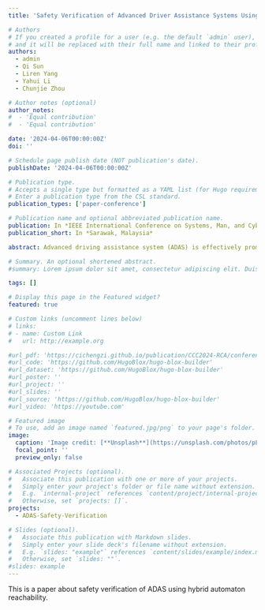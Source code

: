 ```yaml
---
title: 'Safety Verification of Advanced Driver Assistance Systems Using Hybrid Automaton Reachability'

# Authors
# If you created a profile for a user (e.g. the default `admin` user), write the username (folder name) here
# and it will be replaced with their full name and linked to their profile.
authors:
  - admin
  - Qi Sun
  - Liren Yang
  - Yahui Li
  - Chunjie Zhou

# Author notes (optional)
author_notes:
#  - 'Equal contribution'
#  - 'Equal contribution'

date: '2024-04-06T00:00:00Z'
doi: ''

# Schedule page publish date (NOT publication's date).
publishDate: '2024-04-06T00:00:00Z'

# Publication type.
# Accepts a single type but formatted as a YAML list (for Hugo requirements).
# Enter a publication type from the CSL standard.
publication_types: ['paper-conference']

# Publication name and optional abbreviated publication name.
publication: In *IEEE International Conference on Systems, Man, and Cybernetics*
publication_short: In *Sarawak, Malaysia*

abstract: Advanced driving assistance system (ADAS) is effectively promoting the vehicular automation level and it is critical to ensure its functional safety. While existing analysis mainly focuses on individual functions of ADAS, safety violations in the overall system can be found by extensive road tests, which are not only costly in terms of time and money but also lack a formal safety guarantee. This is because tests may not cover all driving scenarios, especially the ones that involve function mode switching. In this paper, we focus on the longitudinal vehicle motion and provide a pipeline to perform safety verification for all the related ADAS functions. To that end, we specify safety constraints and boundaries for a vehicle’s longitudinal cruising and collision avoidance and validate a longitudinal dynamic model against the high-fidelity simulation software CarSim. Then we define hybrid automata to describe the closed-loop system composed of the vehicle dynamics and the ADAS. Finally, by computing the reachable sets of the hybrid automata and comparing them with the specified safety boundaries, the ADAS is verified. Numerical experiments demonstrate the efficacy of the proposed approach. 

# Summary. An optional shortened abstract.
#summary: Lorem ipsum dolor sit amet, consectetur adipiscing elit. Duis posuere tellus ac convallis placerat. Proin tincidunt magna sed ex sollicitudin condimentum.

tags: []

# Display this page in the Featured widget?
featured: true

# Custom links (uncomment lines below)
# links:
# - name: Custom Link
#   url: http://example.org

#url_pdf: 'https://cichengzi.github.io/publication/CCC2024-RCA/conference-paper.pdf'
#url_code: 'https://github.com/HugoBlox/hugo-blox-builder'
#url_dataset: 'https://github.com/HugoBlox/hugo-blox-builder'
#url_poster: ''
#url_project: ''
#url_slides: ''
#url_source: 'https://github.com/HugoBlox/hugo-blox-builder'
#url_video: 'https://youtube.com'

# Featured image
# To use, add an image named `featured.jpg/png` to your page's folder.
image:
  caption: 'Image credit: [**Unsplash**](https://unsplash.com/photos/pLCdAaMFLTE)'
  focal_point: ''
  preview_only: false

# Associated Projects (optional).
#   Associate this publication with one or more of your projects.
#   Simply enter your project's folder or file name without extension.
#   E.g. `internal-project` references `content/project/internal-project/index.md`.
#   Otherwise, set `projects: []`.
projects:
  - ADAS-Safety-Verification

# Slides (optional).
#   Associate this publication with Markdown slides.
#   Simply enter your slide deck's filename without extension.
#   E.g. `slides: "example"` references `content/slides/example/index.md`.
#   Otherwise, set `slides: ""`.
#slides: example
---
```


This is a paper about safety verification of ADAS using hybrid automaton reachability.
